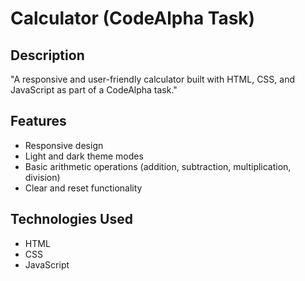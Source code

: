# Calculator (CodeAlpha Task)

## Description
"A responsive and user-friendly calculator built with HTML, CSS, and JavaScript as part of a CodeAlpha task."

## Features
- Responsive design
- Light and dark theme modes
- Basic arithmetic operations (addition, subtraction, multiplication, division)
- Clear and reset functionality

## Technologies Used
- HTML
- CSS
- JavaScript
